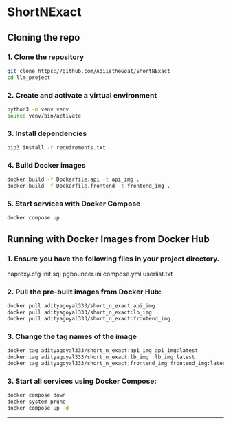 # ShortNExact


## Cloning the repo 

### 1. Clone the repository

```sh
git clone https://github.com/AdiistheGoat/ShortNExact
cd llm_project
```

### 2. Create and activate a virtual environment

```sh
python3 -m venv venv
source venv/bin/activate
```

### 3. Install dependencies
```sh
pip3 install -r requirements.txt
```

### 4. Build Docker images

```sh
docker build -f Dockerfile.api -t api_img .
docker build -f Dockerfile.frontend -t frontend_img .
```

### 5. Start services with Docker Compose

```sh
docker compose up
```

## Running with Docker Images from Docker Hub

### 1. **Ensure you have the following files in your project directory.**
haproxy.cfg
init.sql
pgbouncer.ini 
compose.yml 
userlist.txt 


### 2. **Pull the pre-built images from Docker Hub:**
   ```sh
docker pull adityagoyal333/short_n_exact:api_img
docker pull adityagoyal333/short_n_exact:lb_img
docker pull adityagoyal333/short_n_exact:frontend_img
   ```
### 3. **Change the tag names of the image**
   ```sh
docker tag adityagoyal333/short_n_exact:api_img api_img:latest
docker tag adityagoyal333/short_n_exact:lb_img  lb_img:latest
docker tag adityagoyal333/short_n_exact:frontend_img frontend_img:latest
   ```

### 3. **Start all services using Docker Compose:**
   ```sh
docker compose down
docker system prune
docker compose up -d
   ```
---

